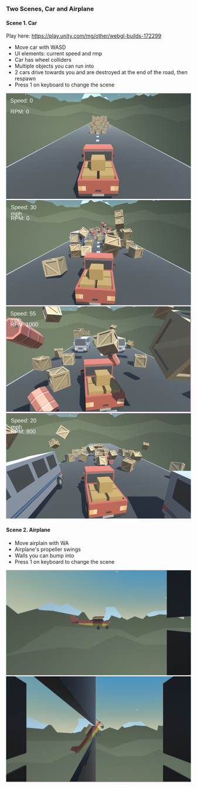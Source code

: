 ### Two Scenes, Car and Airplane

#### Scene 1. Car
Play here: https://play.unity.com/mg/other/webgl-builds-172299

- Move car with WASD
- UI elements: current speed and rmp
- Car has wheel colliders
- Multiple objects you can run into
- 2 cars drive towards you and are destroyed at the end of the road, then respawn 
- Press 1 on keyboard to change the scene


<p align="center">
  <img src="https://github.com/koiiNyan/JuniorProgrammer-CreateWithCode01/blob/main/Prototype01/Images/1.png">
  <img src="https://github.com/koiiNyan/JuniorProgrammer-CreateWithCode01/blob/main/Prototype01/Images/2.png">
  <img src="https://github.com/koiiNyan/JuniorProgrammer-CreateWithCode01/blob/main/Prototype01/Images/3.png">
  <img src="https://github.com/koiiNyan/JuniorProgrammer-CreateWithCode01/blob/main/Prototype01/Images/4.png">
</p>

#### Scene 2. Airplane
- Move airplain with WA
- Airplane's propeller swings
- Walls you can bump into
- Press 1 on keyboard to change the scene

<p align="center">
  <img src="https://github.com/koiiNyan/JuniorProgrammer-CreateWithCode01/blob/main/Prototype01/Images/5.png">
  <img src="https://github.com/koiiNyan/JuniorProgrammer-CreateWithCode01/blob/main/Prototype01/Images/6.png">
</p>
